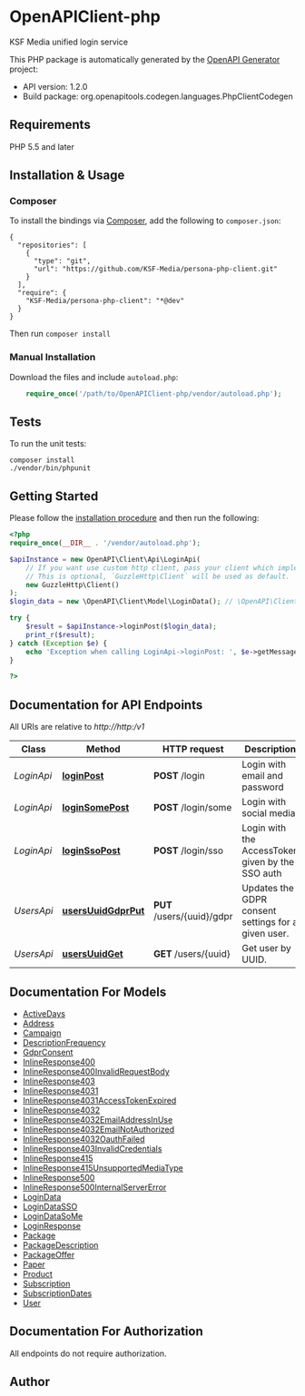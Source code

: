 # OpenAPIClient-php
KSF Media unified login service

This PHP package is automatically generated by the [OpenAPI Generator](https://openapi-generator.tech) project:

- API version: 1.2.0
- Build package: org.openapitools.codegen.languages.PhpClientCodegen

## Requirements

PHP 5.5 and later

## Installation & Usage
### Composer

To install the bindings via [Composer](http://getcomposer.org/), add the following to `composer.json`:

```
{
  "repositories": [
    {
      "type": "git",
      "url": "https://github.com/KSF-Media/persona-php-client.git"
    }
  ],
  "require": {
    "KSF-Media/persona-php-client": "*@dev"
  }
}
```

Then run `composer install`

### Manual Installation

Download the files and include `autoload.php`:

```php
    require_once('/path/to/OpenAPIClient-php/vendor/autoload.php');
```

## Tests

To run the unit tests:

```
composer install
./vendor/bin/phpunit
```

## Getting Started

Please follow the [installation procedure](#installation--usage) and then run the following:

```php
<?php
require_once(__DIR__ . '/vendor/autoload.php');

$apiInstance = new OpenAPI\Client\Api\LoginApi(
    // If you want use custom http client, pass your client which implements `GuzzleHttp\ClientInterface`.
    // This is optional, `GuzzleHttp\Client` will be used as default.
    new GuzzleHttp\Client()
);
$login_data = new \OpenAPI\Client\Model\LoginData(); // \OpenAPI\Client\Model\LoginData | 

try {
    $result = $apiInstance->loginPost($login_data);
    print_r($result);
} catch (Exception $e) {
    echo 'Exception when calling LoginApi->loginPost: ', $e->getMessage(), PHP_EOL;
}

?>
```

## Documentation for API Endpoints

All URIs are relative to *http://http:/v1*

Class | Method | HTTP request | Description
------------ | ------------- | ------------- | -------------
*LoginApi* | [**loginPost**](docs/Api/LoginApi.md#loginpost) | **POST** /login | Login with email and password
*LoginApi* | [**loginSomePost**](docs/Api/LoginApi.md#loginsomepost) | **POST** /login/some | Login with social media
*LoginApi* | [**loginSsoPost**](docs/Api/LoginApi.md#loginssopost) | **POST** /login/sso | Login with the AccessToken given by the SSO auth
*UsersApi* | [**usersUuidGdprPut**](docs/Api/UsersApi.md#usersuuidgdprput) | **PUT** /users/{uuid}/gdpr | Updates the GDPR consent settings for a given user.
*UsersApi* | [**usersUuidGet**](docs/Api/UsersApi.md#usersuuidget) | **GET** /users/{uuid} | Get user by UUID.


## Documentation For Models

 - [ActiveDays](docs/Model/ActiveDays.md)
 - [Address](docs/Model/Address.md)
 - [Campaign](docs/Model/Campaign.md)
 - [DescriptionFrequency](docs/Model/DescriptionFrequency.md)
 - [GdprConsent](docs/Model/GdprConsent.md)
 - [InlineResponse400](docs/Model/InlineResponse400.md)
 - [InlineResponse400InvalidRequestBody](docs/Model/InlineResponse400InvalidRequestBody.md)
 - [InlineResponse403](docs/Model/InlineResponse403.md)
 - [InlineResponse4031](docs/Model/InlineResponse4031.md)
 - [InlineResponse4031AccessTokenExpired](docs/Model/InlineResponse4031AccessTokenExpired.md)
 - [InlineResponse4032](docs/Model/InlineResponse4032.md)
 - [InlineResponse4032EmailAddressInUse](docs/Model/InlineResponse4032EmailAddressInUse.md)
 - [InlineResponse4032EmailNotAuthorized](docs/Model/InlineResponse4032EmailNotAuthorized.md)
 - [InlineResponse4032OauthFailed](docs/Model/InlineResponse4032OauthFailed.md)
 - [InlineResponse403InvalidCredentials](docs/Model/InlineResponse403InvalidCredentials.md)
 - [InlineResponse415](docs/Model/InlineResponse415.md)
 - [InlineResponse415UnsupportedMediaType](docs/Model/InlineResponse415UnsupportedMediaType.md)
 - [InlineResponse500](docs/Model/InlineResponse500.md)
 - [InlineResponse500InternalServerError](docs/Model/InlineResponse500InternalServerError.md)
 - [LoginData](docs/Model/LoginData.md)
 - [LoginDataSSO](docs/Model/LoginDataSSO.md)
 - [LoginDataSoMe](docs/Model/LoginDataSoMe.md)
 - [LoginResponse](docs/Model/LoginResponse.md)
 - [Package](docs/Model/Package.md)
 - [PackageDescription](docs/Model/PackageDescription.md)
 - [PackageOffer](docs/Model/PackageOffer.md)
 - [Paper](docs/Model/Paper.md)
 - [Product](docs/Model/Product.md)
 - [Subscription](docs/Model/Subscription.md)
 - [SubscriptionDates](docs/Model/SubscriptionDates.md)
 - [User](docs/Model/User.md)


## Documentation For Authorization

 All endpoints do not require authorization.


## Author




